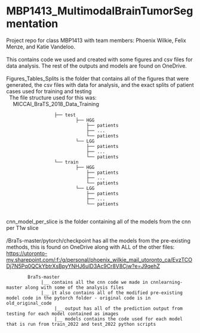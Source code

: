 # MBP1413_MultimodalBrainTumorSegmentation
Project repo for class MBP1413 with team members: Phoenix Wilkie, Felix Menze, and Katie Vandeloo. \
 \
This contains code we used and created with some figures and csv files for data analysis. The rest of the outputs and models are found on OneDrive. \
\
Figures_Tables_Splits is the folder that contains all of the figures that were generated, the csv files with data for analysis, and the exact splits of patient cases used for training and testing \
&nbsp; The file structure used for this was: \
&emsp;  MICCAI_BraTS_2018_Data_Training 
```
                  ├── test 
                          ├── HGG 
                              ├── patients 
                              ├── ... 
                              └── patients 
                          └── LGG 
                              ├── patients 
                              ├── ... 
                              └── patients 
                  └── train 
                          ├── HGG 
                              ├── patients 
                              ├── ... 
                              └── patients 
                          └── LGG 
                              ├── patients 
                              ├── ... 
                              └── patients 
```
 \
cnn_model_per_slice is the folder containing all of the models from the cnn per T1w slice \
 \
/BraTs-master/pytorch/checkpoint has all the models from the pre-existing methods, this is found on OneDrive along with ALL of the other files: https://utoronto-my.sharepoint.com/:f:/g/personal/phoenix_wilkie_mail_utoronto_ca/EvzTCODj7N5Pq0QCkYbtrXsBpyYNHJ6uID3Ac9Cr8V8Cjw?e=J9qehZ
```
        BraTs-master 
             |__ contains all the cnn code we made in cnnlearning-master along with some of the analysis files 
             |__ it also contains all of the modified pre-existing model code in the pytorch folder - original code is in old_original_code 
                  |__ output has all of the prediction output from testing for each model contained as images
                  |__ models contains the code used for each model that is run from train_2022 and test_2022 python scripts 
```
